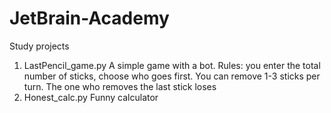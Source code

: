 # JetBrain-Academy
Study projects


1. LastPencil_game.py
A simple game with a bot.
Rules: you enter the total number of sticks, choose who goes first. You can remove 1-3 sticks per turn. The one who removes the last stick loses
2. Honest_calc.py
Funny calculator
